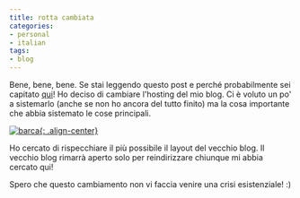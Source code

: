 ```yaml
---
title: rotta cambiata
categories:
- personal
- italian
tags:
- blog
---
```

Bene, bene, bene. Se stai leggendo questo post e perché probabilmente sei
capitato [qui](http://quozar.blogspot.com/2007/06/cambiamento-di-rotta.html "Vecchio blog")!
Ho deciso di cambiare l'hosting del mio blog. Ci è voluto un
po' a sistemarlo (anche se non ho ancora del tutto finito) ma la cosa
importante che abbia sistemato le cose principali.

[![barca]({{site.url}}/images/barca.jpg){: .align-center}]({{site.url}}/images/barca.jpg "barca" )

Ho cercato di rispecchiare il più possibile il layout del vecchio blog. Il
vecchio blog rimarrà aperto solo per reindirizzare chiunque mi abbia cercato
qui!

Spero che questo cambiamento non vi faccia venire una crisi esistenziale! :)

